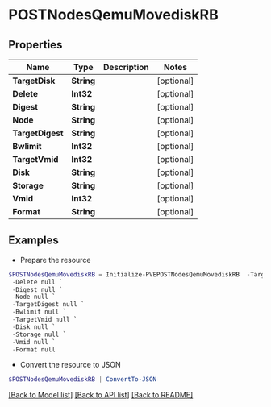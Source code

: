 # POSTNodesQemuMovediskRB
## Properties

Name | Type | Description | Notes
------------ | ------------- | ------------- | -------------
**TargetDisk** | **String** |  | [optional] 
**Delete** | **Int32** |  | [optional] 
**Digest** | **String** |  | [optional] 
**Node** | **String** |  | [optional] 
**TargetDigest** | **String** |  | [optional] 
**Bwlimit** | **Int32** |  | [optional] 
**TargetVmid** | **Int32** |  | [optional] 
**Disk** | **String** |  | [optional] 
**Storage** | **String** |  | [optional] 
**Vmid** | **Int32** |  | [optional] 
**Format** | **String** |  | [optional] 

## Examples

- Prepare the resource
```powershell
$POSTNodesQemuMovediskRB = Initialize-PVEPOSTNodesQemuMovediskRB  -TargetDisk null `
 -Delete null `
 -Digest null `
 -Node null `
 -TargetDigest null `
 -Bwlimit null `
 -TargetVmid null `
 -Disk null `
 -Storage null `
 -Vmid null `
 -Format null
```

- Convert the resource to JSON
```powershell
$POSTNodesQemuMovediskRB | ConvertTo-JSON
```

[[Back to Model list]](../README.md#documentation-for-models) [[Back to API list]](../README.md#documentation-for-api-endpoints) [[Back to README]](../README.md)

